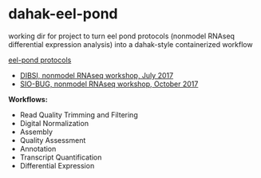 # dahak-eel-pond
working dir for project to turn eel pond protocols (nonmodel RNAseq differential expression analysis) into a dahak-style containerized workflow

[eel-pond protocols](http://eel-pond.readthedocs.io/en/latest/)
* [DIBSI, nonmodel RNAseq workshop, July 2017](http://dibsi-rnaseq.readthedocs.io/en/latest/)
* [SIO-BUG, nonmodel RNAseq workshop, October 2017](http://rnaseq-workshop-2017.readthedocs.io/en/latest/index.html)

**Workflows:**
  - Read Quality Trimming and Filtering
  - Digital Normalization
  - Assembly
  - Quality Assessment
  - Annotation
  - Transcript Quantification 
  - Differential Expression
